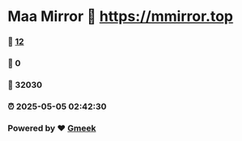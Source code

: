 # Maa Mirror :link: https://mmirror.top 
### :page_facing_up: [12](https://mmirror.top/tag.html) 
### :speech_balloon: 0 
### :hibiscus: 32030 
### :alarm_clock: 2025-05-05 02:42:30 
### Powered by :heart: [Gmeek](https://github.com/Meekdai/Gmeek)
